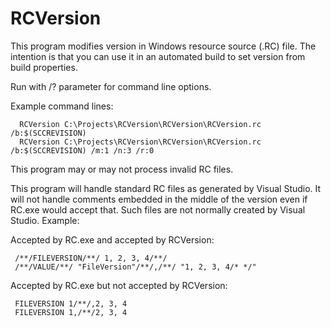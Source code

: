# RCVersion
This program modifies version in Windows resource source (.RC) file.
The intention is that you can use it in an automated build to set version from build properties.

Run with /? parameter for command line options.

Example command lines:
```
  RCVersion C:\Projects\RCVersion\RCVersion\RCVersion.rc /b:$(SCCREVISION)
  RCVersion C:\Projects\RCVersion\RCVersion\RCVersion.rc /b:$(SCCREVISION) /m:1 /n:3 /r:0
```

This program may or may not process invalid RC files.

This program will handle standard RC files as generated by Visual Studio. It will not handle
comments embedded in the middle of the version even if RC.exe would accept that. Such files
are not normally created by Visual Studio. Example:

Accepted by RC.exe and accepted by RCVersion:
```
 /**/FILEVERSION/**/ 1, 2, 3, 4/**/
 /**/VALUE/**/ "FileVersion"/**/,/**/ "1, 2, 3, 4/* */"
```

Accepted by RC.exe but not accepted by RCVersion:
```
 FILEVERSION 1/**/,2, 3, 4
 FILEVERSION 1,/**/2, 3, 4
```

<eof>
